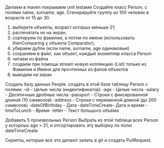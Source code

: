 Делаем в maven покрываем unit testами
Создайте класс Person, с полями name, surname, age. 
Сгенерируйте группу из 100 человек в возрасте от 15 до 30.
1. выберете объекты, возраст которых меньше 21;
2. распечатать их на экран;
3. сортируем по фамилии, а потом по имени (использовать thenComparing у объекта Comparator);
4. убираем дубли (если name, surname, age одинаковые)
5. сохраняем в файл, как объект, каждый экземпляр класса Person
6. читаем из файла
7. создаем при помощи stream новую коллекцию (List<String>) 
только из Фамилии и Имени для прочтенных из фалов объектов
8. выводим на экран

Создать базу данных People. создать в этой базе таблицу Person с полями:
-id - Целые числа (индентификатор)
-age - Целые числа
-salary - Десятичные дробные числа
-passport - Строки с фиксированной длиной (10 символов)
-address -  Строки с переменной длиной (до 200 символов)
-dateOfBirthday - Дата
-dateTimeCreate- Дата и время
-timeToLunch -  Время
-letter - Текст большого объёма

Добавить 5 произвольных Person
Выбрать из этой таблици всех Person у котороых age > 21, и отсортировать эту выборку по полю dateTimeCreate.

Скрипты, которые все это делают залить в git и создать PullRequest.